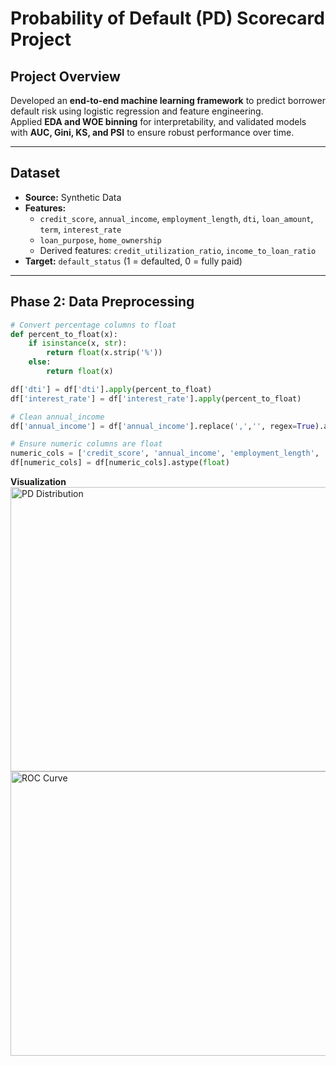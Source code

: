 # Probability of Default (PD) Scorecard Project

## Project Overview
Developed an **end-to-end machine learning framework** to predict borrower default risk using logistic regression and feature engineering.  
Applied **EDA and WOE binning** for interpretability, and validated models with **AUC, Gini, KS, and PSI** to ensure robust performance over time.

---

## Dataset
- **Source:** Synthetic Data  
- **Features:**
  - `credit_score`, `annual_income`, `employment_length`, `dti`, `loan_amount`, `term`, `interest_rate`
  - `loan_purpose`, `home_ownership`
  - Derived features: `credit_utilization_ratio`, `income_to_loan_ratio`
- **Target:** `default_status` (1 = defaulted, 0 = fully paid)

---

## Phase 2: Data Preprocessing

```python
# Convert percentage columns to float
def percent_to_float(x):
    if isinstance(x, str):
        return float(x.strip('%'))
    else:
        return float(x)

df['dti'] = df['dti'].apply(percent_to_float)
df['interest_rate'] = df['interest_rate'].apply(percent_to_float)

# Clean annual_income
df['annual_income'] = df['annual_income'].replace(',','', regex=True).astype(float)

# Ensure numeric columns are float
numeric_cols = ['credit_score', 'annual_income', 'employment_length', 'dti', 'loan_amount', 'interest_rate']
df[numeric_cols] = df[numeric_cols].astype(float)
```


**Visualization**
<img width="571" height="455" alt="PD Distribution" src="https://github.com/user-attachments/assets/93f4b718-cf44-43c0-88b4-892b2f294e34" />
<img width="567" height="455" alt="ROC Curve" src="https://github.com/user-attachments/assets/e9a75d03-0fdb-4de4-bbca-858b61d3dca0" />





